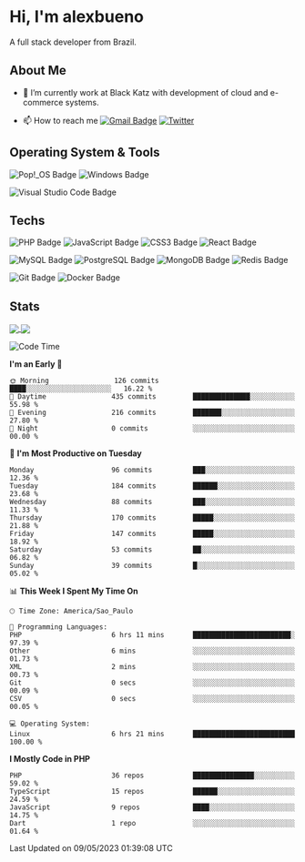 # Hi, I'm alexbueno

A full stack developer from Brazil.

## About Me

- 🌱 I’m currently work at Black Katz with development of cloud and e-commerce systems.

- 📫 How to reach me [![Gmail Badge](https://img.shields.io/badge/-gmail-c14438?style=for-the-badge&logo=Gmail&logoColor=ffffff)](mailto:alexsandrofbueno@gmail.com) [![Twitter](https://img.shields.io/badge/twitter-1DA1F2.svg?style=for-the-badge&logo=twitter&logoColor=ffffff)](https://twitter.com/Alex_Bueno_7)

## Operating System & Tools

![Pop!_OS Badge](https://img.shields.io/badge/Pop!__OS-48B9C7?logo=popos&logoColor=fff&style=flat)
![Windows Badge](https://img.shields.io/badge/Windows-0078D6?logo=windows&logoColor=fff&style=flat)

![Visual Studio Code Badge](https://img.shields.io/badge/Visual%20Studio%20Code-007ACC?logo=visualstudiocode&logoColor=fff&style=flat)

## Techs

![PHP Badge](https://img.shields.io/badge/PHP-777BB4?logo=php&logoColor=fff&style=flat)
![JavaScript Badge](https://img.shields.io/badge/JavaScript-F7DF1E?logo=javascript&logoColor=000&style=flat)
![CSS3 Badge](https://img.shields.io/badge/CSS3-1572B6?logo=css3&logoColor=fff&style=flat)
![React Badge](https://img.shields.io/badge/React-61DAFB?logo=react&logoColor=000&style=flat)

![MySQL Badge](https://img.shields.io/badge/MySQL-4479A1?logo=mysql&logoColor=fff&style=flat)
![PostgreSQL Badge](https://img.shields.io/badge/PostgreSQL-4169E1?logo=postgresql&logoColor=fff&style=flat)
![MongoDB Badge](https://img.shields.io/badge/MongoDB-47A248?logo=mongodb&logoColor=fff&style=flat)
![Redis Badge](https://img.shields.io/badge/Redis-DC382D?logo=redis&logoColor=fff&style=flat)

![Git Badge](https://img.shields.io/badge/Git-F05032?logo=git&logoColor=fff&style=flat)
![Docker Badge](https://img.shields.io/badge/Docker-2496ED?logo=docker&logoColor=fff&style=flat)


## Stats

<a href="https://github.com/anuraghazra/github-readme-stats">
  <img align="center" src="https://github-readme-stats.vercel.app/api?username=alexbueno7&hide=contribs,prs&show_icons=true&theme=radical" />
</a>
<a href="https://github.com/anuraghazra/convoychat">
  <img align="center" src="https://github-readme-stats.vercel.app/api/top-langs/?username=alexbueno7" />
</a>

<!--START_SECTION:waka-->
![Code Time](http://img.shields.io/badge/Code%20Time-732%20hrs%2029%20mins-blue)

**I'm an Early 🐤** 

```text
🌞 Morning                126 commits         ████░░░░░░░░░░░░░░░░░░░░░   16.22 % 
🌆 Daytime                435 commits         ██████████████░░░░░░░░░░░   55.98 % 
🌃 Evening                216 commits         ███████░░░░░░░░░░░░░░░░░░   27.80 % 
🌙 Night                  0 commits           ░░░░░░░░░░░░░░░░░░░░░░░░░   00.00 % 
```
📅 **I'm Most Productive on Tuesday** 

```text
Monday                   96 commits          ███░░░░░░░░░░░░░░░░░░░░░░   12.36 % 
Tuesday                  184 commits         ██████░░░░░░░░░░░░░░░░░░░   23.68 % 
Wednesday                88 commits          ███░░░░░░░░░░░░░░░░░░░░░░   11.33 % 
Thursday                 170 commits         █████░░░░░░░░░░░░░░░░░░░░   21.88 % 
Friday                   147 commits         █████░░░░░░░░░░░░░░░░░░░░   18.92 % 
Saturday                 53 commits          ██░░░░░░░░░░░░░░░░░░░░░░░   06.82 % 
Sunday                   39 commits          █░░░░░░░░░░░░░░░░░░░░░░░░   05.02 % 
```


📊 **This Week I Spent My Time On** 

```text
🕑︎ Time Zone: America/Sao_Paulo

💬 Programming Languages: 
PHP                      6 hrs 11 mins       ████████████████████████░   97.39 % 
Other                    6 mins              ░░░░░░░░░░░░░░░░░░░░░░░░░   01.73 % 
XML                      2 mins              ░░░░░░░░░░░░░░░░░░░░░░░░░   00.73 % 
Git                      0 secs              ░░░░░░░░░░░░░░░░░░░░░░░░░   00.09 % 
CSV                      0 secs              ░░░░░░░░░░░░░░░░░░░░░░░░░   00.05 % 

💻 Operating System: 
Linux                    6 hrs 21 mins       █████████████████████████   100.00 % 
```

**I Mostly Code in PHP** 

```text
PHP                      36 repos            ███████████████░░░░░░░░░░   59.02 % 
TypeScript               15 repos            ██████░░░░░░░░░░░░░░░░░░░   24.59 % 
JavaScript               9 repos             ████░░░░░░░░░░░░░░░░░░░░░   14.75 % 
Dart                     1 repo              ░░░░░░░░░░░░░░░░░░░░░░░░░   01.64 % 
```




 Last Updated on 09/05/2023 01:39:08 UTC
<!--END_SECTION:waka-->
